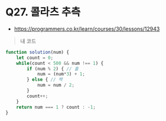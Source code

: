 # Q27. 콜라츠 추측
- https://programmers.co.kr/learn/courses/30/lessons/12943

> 내 코드
```js
function solution(num) {
    let count = 0;
    while(count < 500 && num !== 1) {
        if (num % 2) { // 홀
            num = (num*3) + 1;
        } else { // 짝
            num = num / 2;
        }
        count++;
    }
    return num === 1 ? count : -1;
}
```

